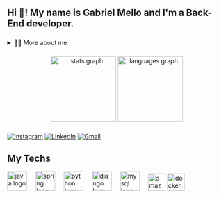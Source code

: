<h2 align="left">Hi 👋! My name is Gabriel Mello and I'm a Back-End developer.</h2>

###
<details>
  <summary>👨‍💻 More about me</summary>

  - 💬  Since the second year of school, when I started studying the C language, my interest in the world of technology has only increased. Currently, I'm studying Java and the Spring framework.

  - ⚡  I have a strong interest in solving complex problems and creating efficient solutions, which leads me to constantly seek new knowledge and skills.
</details>

<div align="left">
</div>

###

<div align="center">
  <img src="https://github-readme-stats.vercel.app/api?username=gab-mello&hide_title=false&hide_rank=false&show_icons=true&include_all_commits=true&count_private=true&disable_animations=false&theme=codeSTACKr&locale=en&hide_border=false&order=1" height="150" alt="stats graph"  />
  <img src="https://github-readme-stats.vercel.app/api/top-langs?username=gab-mello&locale=en&hide_title=false&layout=compact&card_width=320&langs_count=5&theme=codeSTACKr&hide_border=false&order=2" height="150" alt="languages graph"  />
</div>

###


<!-- Links -->
[![Instagram](https://img.shields.io/badge/Instagram-E4405F?style=for-the-badge&logo=instagram&logoColor=white)](https://www.instagram.com/gabriel88_mello/)
[![LinkedIn](https://img.shields.io/badge/LinkedIn-0077B5?style=for-the-badge&logo=linkedin&logoColor=white)](https://www.linkedin.com/in/gabriel88-mello/)
[![Gmail](https://img.shields.io/badge/Gmail-D14836?style=for-the-badge&logo=gmail&logoColor=white)](mailto:gabrielpontemello1@gmail.com)

###

## My Techs
<div align="left">
  <img src="https://cdn.jsdelivr.net/gh/devicons/devicon/icons/java/java-original-wordmark.svg" height="45" alt="java logo"  />
  <img width="12" />
  <img src="https://cdn.jsdelivr.net/gh/devicons/devicon/icons/spring/spring-original-wordmark.svg" height="45" alt="spring logo"  />
  <img width="12" />
  <img src="https://cdn.jsdelivr.net/gh/devicons/devicon/icons/python/python-original-wordmark.svg" height="45" alt="python logo"  />
  <img width="12" />
  <img src="https://cdn.jsdelivr.net/gh/devicons/devicon/icons/django/django-plain-wordmark.svg" height="45" alt="django logo"  />
  <img width="12" />
  <img src="https://cdn.jsdelivr.net/gh/devicons/devicon/icons/mysql/mysql-original-wordmark.svg" height="45" alt="mysql logo"  />
  <img width="12" />
  <img src="https://skillicons.dev/icons?i=aws" height="40" alt="amazonwebservices logo"  />
  <img src="https://cdn.simpleicons.org/docker/2496ED" height="40" alt="docker logo"  />
</div>

###


###

###


